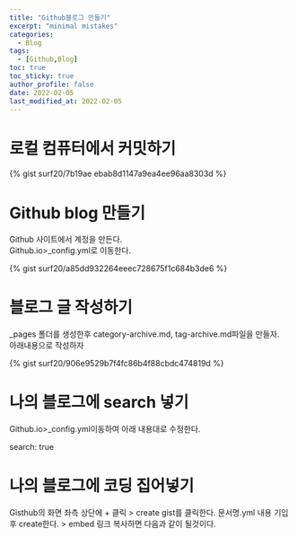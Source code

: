```yaml
---
title: "Github블로그 만들기"
excerpt: "minimal mistakes"
categories: 
  - Blog
tags: 
  - [Github,Blog]
toc: true
toc_sticky: true
author_profile: false
date: 2022-02-05
last_modified_at: 2022-02-05
---
```


# 로컬 컴퓨터에서 커밋하기  
{% gist surf20/7b19ae
ebab8d1147a9ea4ee96aa8303d %}

# Github blog 만들기  
Github 사이트에서 계정을 만든다.  
Github.io>_config.yml로 이동한다.  

{% gist surf20/a85dd932264eeec728675f1c684b3de6 %}

# 블로그 글 작성하기
_pages 폴더를 생성한후 category-archive.md, tag-archive.md파일을 만들자.  
 아래내용으로 작성하자 
 
{% gist surf20/906e9529b7f4fc86b4f88cbdc474819d %}

# 나의 블로그에 search 넣기  
Github.io>_config.yml이동하여 아래 내용대로 수정한다.  

search: true  

# 나의 블로그에 코딩 집어넣기
Gisthub의 화면 좌측 상단에 + 클릭 > create gist를 클릭한다.
문서명.yml
내용 기입후 create한다. > embed 링크 복사하면 다음과 같이 될것이다.  
<script src="https://gist.github.com/surf20/3320a95addb2b6198edc4124fb396572.js"></script>




